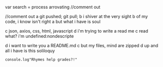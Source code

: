  var search = process arrovating
//comment out

//comment out
a git pushed; git pull;
b i shiver at the very sight
b of my code, i know isn't right
a but what i have is soul

c json, axios, css, html, javascript
d i'm trying to write a read me
c read what? i'm undefined:nondescripte

d i want to write you a README.md
c but my files, mind are zipped
d up and all i have is this soliloquy

    console.log"Rhymes help grades?!"
